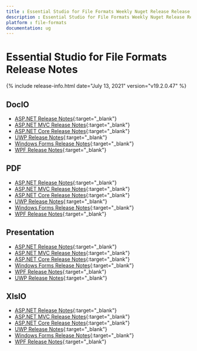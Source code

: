 ```yaml
---
title : Essential Studio for File Formats Weekly Nuget Release Release Notes  
description : Essential Studio for File Formats Weekly Nuget Release Release Notes  
platform : file-formats
documentation: ug
---
```


# Essential Studio for File Formats  Release Notes  

{% include release-info.html date="July 13, 2021" version="v19.2.0.47" %} 


## DocIO

* [ASP.NET Release Notes](/aspnet/release-notes/v19.2.0.47#docio){:target="_blank"}
* [ASP.NET MVC Release Notes](/aspnetmvc/release-notes/v19.2.0.47#docio){:target="_blank"}
* [ASP.NET Core Release Notes](/aspnet-core/release-notes/v19.2.0.47#docio){:target="_blank"}
* [UWP Release Notes](/uwp/release-notes/v19.2.0.47#docio){:target="_blank"}
* [Windows Forms Release Notes](/windowsforms/release-notes/v19.2.0.47#docio){:target="_blank"}
* [WPF Release Notes](/wpf/release-notes/v19.2.0.47#docio){:target="_blank"}


## PDF

* [ASP.NET Release Notes](/aspnet/release-notes/v19.2.0.47#pdf){:target="_blank"}
* [ASP.NET MVC Release Notes](/aspnetmvc/release-notes/v19.2.0.47#pdf){:target="_blank"}
* [ASP.NET Core Release Notes](/aspnet-core/release-notes/v19.2.0.47#pdf){:target="_blank"}
* [UWP Release Notes](/uwp/release-notes/v19.2.0.47#pdf){:target="_blank"}
* [Windows Forms Release Notes](/windowsforms/release-notes/v19.2.0.47#pdf){:target="_blank"}
* [WPF Release Notes](/wpf/release-notes/v19.2.0.47#pdf){:target="_blank"}


## Presentation

* [ASP.NET Release Notes](/aspnet/release-notes/v19.2.0.47#presentation){:target="_blank"}
* [ASP.NET MVC Release Notes](/aspnetmvc/release-notes/v19.2.0.47#presentation){:target="_blank"}
* [ASP.NET Core Release Notes](/aspnet-core/release-notes/v19.2.0.47#presentation){:target="_blank"}
* [Windows Forms Release Notes](/windowsforms/release-notes/v19.2.0.47#presentation){:target="_blank"}
* [WPF Release Notes](/wpf/release-notes/v19.2.0.47#presentation){:target="_blank"}
* [UWP Release Notes](/uwp/release-notes/v19.2.0.47#presentation){:target="_blank"}


## XlsIO

* [ASP.NET Release Notes](/aspnet/release-notes/v19.2.0.47#xlsio){:target="_blank"}
* [ASP.NET MVC Release Notes](/aspnetmvc/release-notes/v19.2.0.47#xlsio){:target="_blank"}
* [ASP.NET Core Release Notes](/aspnet-core/release-notes/v19.2.0.47#xlsio){:target="_blank"}
* [UWP Release Notes](/uwp/release-notes/v19.2.0.47#xlsio){:target="_blank"}
* [Windows Forms Release Notes](/windowsforms/release-notes/v19.2.0.47#xlsio){:target="_blank"}
* [WPF Release Notes](/wpf/release-notes/v19.2.0.47#xlsio){:target="_blank"}


